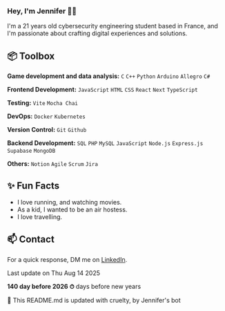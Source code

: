 
### Hey, I'm Jennifer 👋🏽  

I'm a 21 years old cybersecurity engineering student based in France, and I'm passionate about crafting digital experiences and solutions.
 
## 📦 Toolbox

**Game development and data analysis:** `C` `C++` `Python` `Arduino` `Allegro` `C#`

**Frontend Development:**  `JavaScript` `HTML` `CSS` `React` `Next` `TypeScript`

**Testing:** `Vite` `Mocha Chai`

**DevOps:** `Docker` `Kubernetes` 
 
**Version Control:** `Git` `Github`

**Backend Development:** `SQL`  `PHP`   `MySQL` `JavaScript` `Node.js` `Express.js` `Supabase` `MongoDB`

**Others:**  `Notion`  `Agile`  `Scrum` `Jira`
 
## ✨ Fun Facts 

- I love running, and watching movies.
- As a kid, I wanted to be an air hostess.
- I love travelling.

## 📫 Contact

 For a quick response, DM me on [LinkedIn](https://www.linkedin.com/in/jennifer-kouassi-534434233/).
 
 Last update on Thu Aug 14 2025

**140 day before 2026 ⏱** days before new years

🤖 This README.md is updated with cruelty, by Jennifer's bot
 